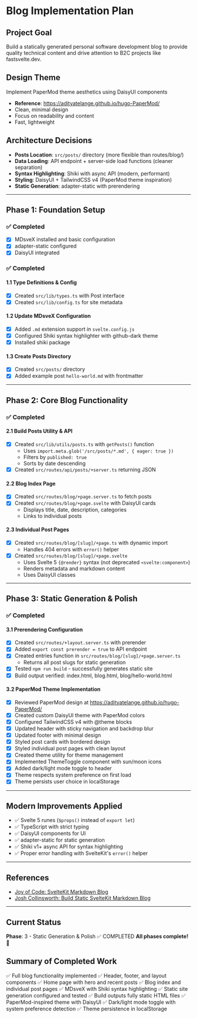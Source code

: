 # Blog Implementation Plan

## Project Goal
Build a statically generated personal software development blog to provide quality technical content and drive attention to B2C projects like fastsvelte.dev.

## Design Theme
Implement PaperMod theme aesthetics using DaisyUI components
- **Reference**: https://adityatelange.github.io/hugo-PaperMod/
- Clean, minimal design
- Focus on readability and content
- Fast, lightweight

## Architecture Decisions
- **Posts Location**: `src/posts/` directory (more flexible than routes/blog/)
- **Data Loading**: API endpoint + server-side load functions (cleaner separation)
- **Syntax Highlighting**: Shiki with async API (modern, performant)
- **Styling**: DaisyUI + TailwindCSS v4 (PaperMod theme inspiration)
- **Static Generation**: adapter-static with prerendering

---

## Phase 1: Foundation Setup

### ✅ Completed
- [x] MDsveX installed and basic configuration
- [x] adapter-static configured
- [x] DaisyUI integrated

### ✅ Completed

#### 1.1 Type Definitions & Config
- [x] Created `src/lib/types.ts` with Post interface
- [x] Created `src/lib/config.ts` for site metadata

#### 1.2 Update MDsveX Configuration
- [x] Added `.md` extension support in `svelte.config.js`
- [x] Configured Shiki syntax highlighter with github-dark theme
- [x] Installed shiki package

#### 1.3 Create Posts Directory
- [x] Created `src/posts/` directory
- [x] Added example post `hello-world.md` with frontmatter

---

## Phase 2: Core Blog Functionality

### ✅ Completed

#### 2.1 Build Posts Utility & API
- [x] Created `src/lib/utils/posts.ts` with `getPosts()` function
  - Uses `import.meta.glob('/src/posts/*.md', { eager: true })`
  - Filters by `published: true`
  - Sorts by date descending
- [x] Created `src/routes/api/posts/+server.ts` returning JSON

#### 2.2 Blog Index Page
- [x] Created `src/routes/blog/+page.server.ts` to fetch posts
- [x] Created `src/routes/blog/+page.svelte` with DaisyUI cards
  - Displays title, date, description, categories
  - Links to individual posts

#### 2.3 Individual Post Pages
- [x] Created `src/routes/blog/[slug]/+page.ts` with dynamic import
  - Handles 404 errors with `error()` helper
- [x] Created `src/routes/blog/[slug]/+page.svelte`
  - Uses Svelte 5 `{@render}` syntax (not deprecated `<svelte:component>`)
  - Renders metadata and markdown content
  - Uses DaisyUI classes

---

## Phase 3: Static Generation & Polish

### ✅ Completed

#### 3.1 Prerendering Configuration
- [x] Created `src/routes/+layout.server.ts` with prerender
- [x] Added `export const prerender = true` to API endpoint
- [x] Created entries function in `src/routes/blog/[slug]/+page.server.ts`
  - Returns all post slugs for static generation
- [x] Tested `npm run build` - successfully generates static site
- [x] Build output verified: index.html, blog.html, blog/hello-world.html

#### 3.2 PaperMod Theme Implementation
- [x] Reviewed PaperMod design at https://adityatelange.github.io/hugo-PaperMod/
- [x] Created custom DaisyUI theme with PaperMod colors
- [x] Configured TailwindCSS v4 with @theme blocks
- [x] Updated header with sticky navigation and backdrop blur
- [x] Updated footer with minimal design
- [x] Styled post cards with bordered design
- [x] Styled individual post pages with clean layout
- [x] Created theme utility for theme management
- [x] Implemented ThemeToggle component with sun/moon icons
- [x] Added dark/light mode toggle to header
- [x] Theme respects system preference on first load
- [x] Theme persists user choice in localStorage

---

## Modern Improvements Applied
- ✅ Svelte 5 runes (`$props()` instead of `export let`)
- ✅ TypeScript with strict typing
- ✅ DaisyUI components for UI
- ✅ adapter-static for static generation
- ✅ Shiki v1+ async API for syntax highlighting
- ✅ Proper error handling with SvelteKit's `error()` helper

---

## References
- [Joy of Code: SvelteKit Markdown Blog](https://joyofcode.xyz/sveltekit-markdown-blog)
- [Josh Collinsworth: Build Static SvelteKit Markdown Blog](https://joshcollinsworth.com/blog/build-static-sveltekit-markdown-blog)

---

## Current Status
**Phase**: 3 - Static Generation & Polish ✅ COMPLETED
**All phases complete!** 🎉

## Summary of Completed Work
✅ Full blog functionality implemented
✅ Header, footer, and layout components
✅ Home page with hero and recent posts
✅ Blog index and individual post pages
✅ MDsveX with Shiki syntax highlighting
✅ Static site generation configured and tested
✅ Build outputs fully static HTML files
✅ PaperMod-inspired theme with DaisyUI
✅ Dark/light mode toggle with system preference detection
✅ Theme persistence in localStorage

